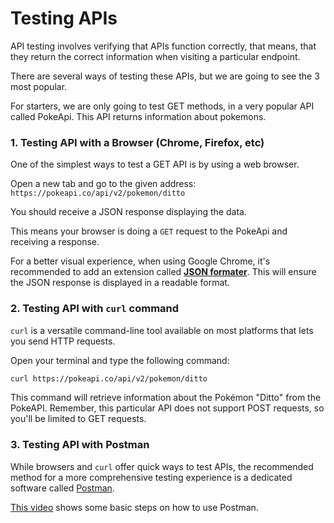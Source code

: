 # Testing APIs

API testing involves verifying that APIs function correctly, that means, that they return the correct information when visiting a particular endpoint.

There are several ways of testing these APIs, but we are going to see the 3 most popular.

For starters, we are only going to test GET methods, in a very popular API called PokeApi. This API returns information about pokemons.

### 1. Testing API with a Browser (Chrome, Firefox, etc)

One of the simplest ways to test a GET API is by using a web browser.

Open a new tab and go to the given address:
`https://pokeapi.co/api/v2/pokemon/ditto`

You should receive a JSON response displaying the data. 

This means your browser is doing a `GET` request to the PokeApi and receiving a response.

For a better visual experience, when using Google Chrome, it's recommended to add an extension called [**JSON formater**](https://chrome.google.com/webstore/detail/json-formatter/bcjindcccaagfpapjjmafapmmgkkhgoa). This will ensure the JSON response is displayed in a readable format.

### 2. Testing API with `curl` command

`curl` is a versatile command-line tool available on most platforms that lets you send HTTP requests.

Open your terminal and type the following command:

```bash
curl https://pokeapi.co/api/v2/pokemon/ditto
```

This command will retrieve information about the Pokémon "Ditto" from the PokeAPI. Remember, this particular API does not support POST requests, so you'll be limited to GET requests.

### 3. Testing API with Postman

While browsers and `curl` offer quick ways to test APIs, the recommended method for a more comprehensive testing experience is a dedicated software called [Postman](https://www.postman.com/).

[This video](https://www.youtube.com/watch?v=wmz1sGZp814) shows some basic steps on how to use Postman.